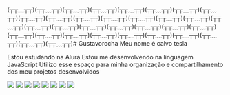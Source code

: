 (┬┬﹏┬┬)(┬┬﹏┬┬)(┬┬﹏┬┬)(┬┬﹏┬┬)(┬┬﹏┬┬)(┬┬﹏┬┬)(┬┬﹏┬┬)(┬┬﹏┬┬)(┬┬﹏┬┬)(┬┬﹏┬┬)(┬┬﹏┬┬)(┬┬﹏┬┬)(┬┬﹏┬┬)(┬┬﹏┬┬)(┬┬﹏┬┬)(┬┬﹏┬┬)(┬┬﹏┬┬)(┬┬﹏┬┬)(┬┬﹏┬┬)(┬┬﹏┬┬)(┬┬﹏┬┬)(┬┬﹏┬┬)(┬┬﹏┬┬)(┬┬﹏┬┬)(┬┬﹏┬┬)(┬┬﹏┬┬)(┬┬﹏┬┬)(┬┬﹏┬┬)(┬┬﹏┬┬)(┬┬﹏┬┬)(┬┬﹏┬┬)(┬┬﹏┬┬)(┬┬﹏┬┬)# Gustavorocha
Meu nome é calvo tesla

Estou estudando na Alura
Estou me desenvolvendo na linguagem JavaScript
Utilizo esse espaço para minha organização e compartilhamento dos meu projetos desenvolvidos


![](https://media.tenor.com/sO8VjwFb4kwAAAAM/shuumatsu-no-valkyrie-nikola-tesla.gif)
![](https://media.tenor.com/pluxrfg1FRUAAAAM/not-no-niet-nikola-tesla-not-no-niet.gif)
![](https://media.tenor.com/rY1-vYyMhj4AAAAM/shuumatsu-no-valkyrie-nikola-tesla.gif)
![](https://media.tenor.com/z_EANFulR2EAAAAM/snv-shuumatsu-no-valkyrie.gif)
![](https://media.tenor.com/rY1-vYyMhj4AAAAM/shuumatsu-no-valkyrie-nikola-tesla.gif)
![](https://media.tenor.com/LivQlT-8ZEoAAAAM/shuumatsu-no-valkyrie-nikola-tesla.gif)
![](https://media.tenor.com/8LW9oFQqimsAAAAM/shuumatsu-no-valkyrie-nikola-tesla.gif)
![](https://media.tenor.com/DYgHdTDm3TkAAAAM/tesla-shuumatsu-no-valkyrie.gif)

